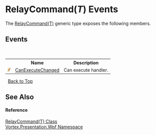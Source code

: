 # RelayCommand(*T*) Events
 

The <a href="T_Vortex_Presentation_Wpf_RelayCommand_1.md">RelayCommand(T)</a> generic type exposes the following members.


## Events
&nbsp;<table><tr><th></th><th>Name</th><th>Description</th></tr><tr><td>![Public event](media/pubevent.gif "Public event")</td><td><a href="E_Vortex_Presentation_Wpf_RelayCommand_1_CanExecuteChanged.md">CanExecuteChanged</a></td><td>
Can execute handler.</td></tr></table>&nbsp;
<a href="#relaycommand(*t*)-events">Back to Top</a>

## See Also


#### Reference
<a href="T_Vortex_Presentation_Wpf_RelayCommand_1.md">RelayCommand(T) Class</a><br /><a href="N_Vortex_Presentation_Wpf.md">Vortex.Presentation.Wpf Namespace</a><br />